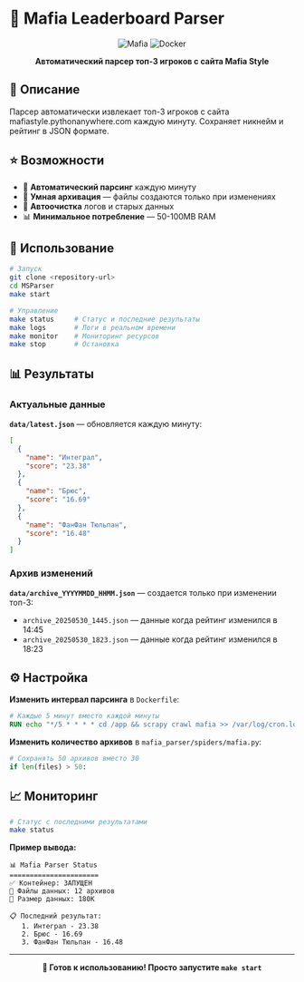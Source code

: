 # 🎯 Mafia Leaderboard Parser

<div align="center">

![Mafia](https://img.shields.io/badge/Game-Mafia-red?style=for-the-badge&logo=target)
![Docker](https://img.shields.io/badge/Docker-Ready-blue?style=for-the-badge&logo=docker)

**Автоматический парсер топ-3 игроков с сайта Mafia Style**

</div>

## 📖 Описание

Парсер автоматически извлекает топ-3 игроков с сайта mafiastyle.pythonanywhere.com каждую минуту. Сохраняет никнейм и рейтинг в JSON формате.

## ⭐ Возможности

- 🚀 **Автоматический парсинг** каждую минуту
- 💾 **Умная архивация** — файлы создаются только при изменениях
- 🔄 **Автоочистка** логов и старых данных
- 📊 **Минимальное потребление** — 50-100MB RAM

## 🏁 Использование

```bash
# Запуск
git clone <repository-url>
cd MSParser
make start

# Управление
make status     # Статус и последние результаты
make logs       # Логи в реальном времени
make monitor    # Мониторинг ресурсов
make stop       # Остановка
```

## 📊 Результаты

### Актуальные данные
**`data/latest.json`** — обновляется каждую минуту:
```json
[
  {
    "name": "Интеграл",
    "score": "23.38"
  },
  {
    "name": "Брюс", 
    "score": "16.69"
  },
  {
    "name": "ФанФан Тюльпан",
    "score": "16.48"
  }
]
```

### Архив изменений
**`data/archive_YYYYMMDD_HHMM.json`** — создается только при изменении топ-3:
- `archive_20250530_1445.json` — данные когда рейтинг изменился в 14:45
- `archive_20250530_1823.json` — данные когда рейтинг изменился в 18:23

## ⚙️ Настройка

**Изменить интервал парсинга** в `Dockerfile`:
```dockerfile
# Каждые 5 минут вместо каждой минуты
RUN echo "*/5 * * * * cd /app && scrapy crawl mafia >> /var/log/cron.log 2>&1" | crontab -
```

**Изменить количество архивов** в `mafia_parser/spiders/mafia.py`:
```python
# Сохранять 50 архивов вместо 30
if len(files) > 50:
```

## 📈 Мониторинг

```bash
# Статус с последними результатами
make status
```

**Пример вывода:**
```
📊 Mafia Parser Status
======================
✅ Контейнер: ЗАПУЩЕН
📁 Файлы данных: 12 архивов
💾 Размер данных: 180K

📋 Последний результат:
   1. Интеграл - 23.38
   2. Брюс - 16.69
   3. ФанФан Тюльпан - 16.48
```

---

<div align="center">

**🎯 Готов к использованию! Просто запустите `make start`**

</div>